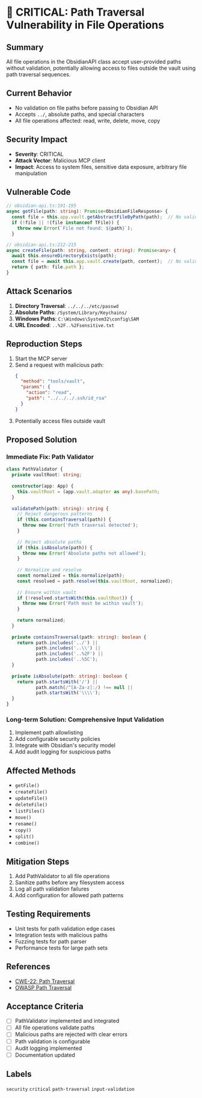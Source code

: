 # 🔴 CRITICAL: Path Traversal Vulnerability in File Operations

## Summary
All file operations in the ObsidianAPI class accept user-provided paths without validation, potentially allowing access to files outside the vault using path traversal sequences.

## Current Behavior
- No validation on file paths before passing to Obsidian API
- Accepts `../`, absolute paths, and special characters
- All file operations affected: read, write, delete, move, copy

## Security Impact
- **Severity**: CRITICAL
- **Attack Vector**: Malicious MCP client
- **Impact**: Access to system files, sensitive data exposure, arbitrary file manipulation

## Vulnerable Code
```typescript
// obsidian-api.ts:191-195
async getFile(path: string): Promise<ObsidianFileResponse> {
  const file = this.app.vault.getAbstractFileByPath(path);  // No validation!
  if (!file || !(file instanceof TFile)) {
    throw new Error(`File not found: ${path}`);
  }
```

```typescript
// obsidian-api.ts:212-215
async createFile(path: string, content: string): Promise<any> {
  await this.ensureDirectoryExists(path);
  const file = await this.app.vault.create(path, content);  // No validation!
  return { path: file.path };
}
```

## Attack Scenarios
1. **Directory Traversal**: `../../../etc/passwd`
2. **Absolute Paths**: `/System/Library/Keychains/`
3. **Windows Paths**: `C:\Windows\System32\config\SAM`
4. **URL Encoded**: `..%2F..%2Fsensitive.txt`

## Reproduction Steps
1. Start the MCP server
2. Send a request with malicious path:
   ```json
   {
     "method": "tools/vault",
     "params": {
       "action": "read",
       "path": "../../../.ssh/id_rsa"
     }
   }
   ```
3. Potentially access files outside vault

## Proposed Solution

### Immediate Fix: Path Validator
```typescript
class PathValidator {
  private vaultRoot: string;
  
  constructor(app: App) {
    this.vaultRoot = (app.vault.adapter as any).basePath;
  }
  
  validatePath(path: string): string {
    // Reject dangerous patterns
    if (this.containsTraversal(path)) {
      throw new Error('Path traversal detected');
    }
    
    // Reject absolute paths
    if (this.isAbsolute(path)) {
      throw new Error('Absolute paths not allowed');
    }
    
    // Normalize and resolve
    const normalized = this.normalize(path);
    const resolved = path.resolve(this.vaultRoot, normalized);
    
    // Ensure within vault
    if (!resolved.startsWith(this.vaultRoot)) {
      throw new Error('Path must be within vault');
    }
    
    return normalized;
  }
  
  private containsTraversal(path: string): boolean {
    return path.includes('../') || 
           path.includes('..\\') || 
           path.includes('..%2F') ||
           path.includes('..%5C');
  }
  
  private isAbsolute(path: string): boolean {
    return path.startsWith('/') || 
           path.match(/^[A-Za-z]:/) !== null ||
           path.startsWith('\\\\');
  }
}
```

### Long-term Solution: Comprehensive Input Validation
1. Implement path allowlisting
2. Add configurable security policies
3. Integrate with Obsidian's security model
4. Add audit logging for suspicious paths

## Affected Methods
- `getFile()`
- `createFile()`
- `updateFile()`
- `deleteFile()`
- `listFiles()`
- `move()`
- `rename()`
- `copy()`
- `split()`
- `combine()`

## Mitigation Steps
1. Add PathValidator to all file operations
2. Sanitize paths before any filesystem access
3. Log all path validation failures
4. Add configuration for allowed path patterns

## Testing Requirements
- Unit tests for path validation edge cases
- Integration tests with malicious paths
- Fuzzing tests for path parser
- Performance tests for large path sets

## References
- [CWE-22: Path Traversal](https://cwe.mitre.org/data/definitions/22.html)
- [OWASP Path Traversal](https://owasp.org/www-community/attacks/Path_Traversal)

## Acceptance Criteria
- [ ] PathValidator implemented and integrated
- [ ] All file operations validate paths
- [ ] Malicious paths are rejected with clear errors
- [ ] Path validation is configurable
- [ ] Audit logging implemented
- [ ] Documentation updated

## Labels
`security` `critical` `path-traversal` `input-validation`